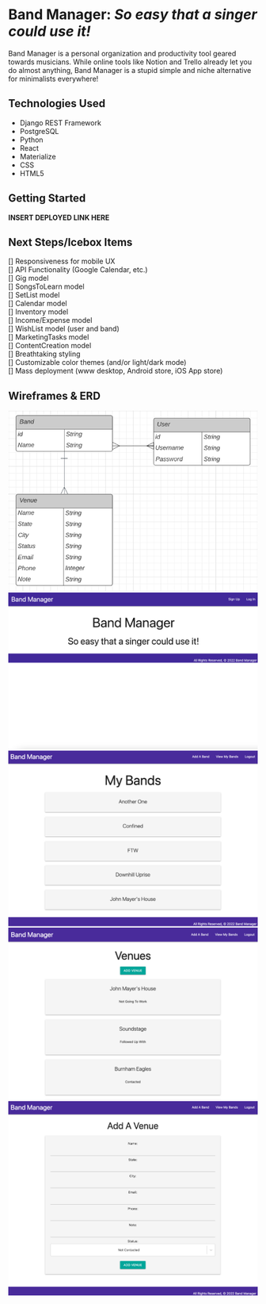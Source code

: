 # Band Manager: *So easy that a singer could use it!*
Band Manager is a personal organization and productivity tool geared towards musicians. While online tools like Notion and Trello already let you do almost anything, Band Manager is a stupid simple and niche alternative for minimalists everywhere!

## Technologies Used
- Django REST Framework
- PostgreSQL
- Python
- React
- Materialize
- CSS
- HTML5

## Getting Started
**INSERT DEPLOYED LINK HERE**

## Next Steps/Icebox Items
[] Responsiveness for mobile UX  
[] API Functionality (Google Calendar, etc.)  
[] Gig model  
[] SongsToLearn model  
[] SetList model  
[] Calendar model  
[] Inventory model  
[] Income/Expense model  
[] WishList model (user and band)  
[] MarketingTasks model  
[] ContentCreation model  
[] Breathtaking styling  
[] Customizable color themes (and/or light/dark mode)  
[] Mass deployment (www desktop, Android store, iOS App store)  

## Wireframes & ERD
![BandManagerERD](frontend/static/images/BandManagerERD.png)  
![LandingPage](frontend/static/images/LandingPage.png)  
![BandsIndex](frontend/static/images/BandsIndex.png)  
![VenuesIndex](frontend/static/images/VenuesIndex.png)  
![VenuesCreate](frontend/static/images/VenuesCreate.png)
